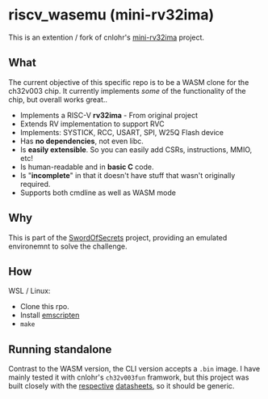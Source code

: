# riscv_wasemu (mini-rv32ima)

This is an extention / fork of cnlohr's [mini-rv32ima](https://github.com/cnlohr/mini-rv32ima) project.

## What

The current objective of this specific repo is to be a WASM clone for the ch32v003 chip. It currently implements *some* of the functionality of the chip, but overall works great..
 * Implements a RISC-V **rv32ima** - From original project
 * Extends RV implementation to support RVC
 * Implements: SYSTICK, RCC, USART, SPI, W25Q Flash device
 * Has **no dependencies**, not even libc.
 * Is **easily extensible**.  So you can easily add CSRs, instructions, MMIO, etc!
 * Is human-readable and in **basic C** code.
 * Is "**incomplete**" in that it doesn't have stuff that wasn't originally required.
 * Supports both cmdline as well as WASM mode

## Why

This is part of the [SwordOfSecrets](https://github.com/gili-yankovitch/SwordOfSecrets) project, providing an emulated environemnt to solve the challenge.

## How

WSL / Linux:
 * Clone this rpo.
 * Install [emscripten](https://emscripten.org/docs/getting_started/downloads.html)
 * `make`

## Running standalone

Contrast to the WASM version, the CLI version accepts a `.bin` image. I have mainly tested it with cnlohr's `ch32v003fun` framwork, but this project was built closely with the [respective](http://mcu.cz/images_articles/5007-CH32V003Reference-Manual.PDF) [datasheets](https://riscv.org/wp-content/uploads/2017/05/riscv-spec-v2.2.pdf), so it should be generic.
